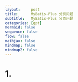 ```yaml
---
layout:     post
title:      MyBatis-Plus 分页问题
subtitle:   MyBatis-Plus 分页问题
categories: [gpt]
mermaid: false
sequence: false
flow: false
mathjax: false
mindmap: false
mindmap2: false
---
```


# 1. 
